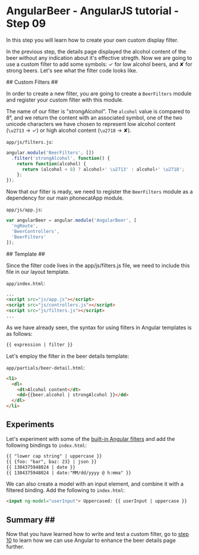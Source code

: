 # AngularBeer - AngularJS tutorial - Step 09 #

In this step you will learn how to create your own custom display filter.

In the previous step, the details page displayed the alcohol content of the beer without any indication about it's effective stregth. Now we are going to use a custom filter to add some symbols: ✓ for low alcohol beers, and ✘ for strong beers. 
Let's see what the filter code looks like.


## Custom Filters ##

In order to create a new filter, you are going to create a `BeerFilters` module and register your custom filter with this module.

The name of our filter is "strongAlcohol". The `alcohol` value is compared to 8°, and we return the content with an associated symbol, one of the two unicode characters we have chosen to represent low alcohol content (`\u2713` -> ✓) or high alcohol content (`\u2718` -> ✘).

`app/js/filters.js`:

```javascript
angular.module('BeerFilters', [])
  .filter('strongAlcohol', function() {
    return function(alcohol) {
      return (alcohol < 8) ? alcohol+' \u2713' : alcohol+' \u2718';
    };
});
```

Now that our filter is ready, we need to register the `BeerFilters` module as a dependency for our main phonecatApp module.

`app/js/app.js`:

```javascript
var angularBeer = angular.module('AngularBeer', [
  'ngRoute',
  'BeerControllers',
  'BeerFilters'
]);
```

## Template ##

Since the filter code lives in the app/js/filters.js file, we need to include this file in our layout template.

`app/index.html`:

```html
...
<script src="js/app.js"></script>
<script src="js/controllers.js"></script>
<script src="js/filters.js"></script>
...
```

As we have already seen, the syntax for using filters in Angular templates is as follows:

```html
{{ expression | filter }}
```

Let's employ the filter in the beer details template:

`app/partials/beer-detail.html`:

```html
<li>
  <dl>
    <dt>Alcohol content</dt>
    <dd>{{beer.alcohol | strongAlcohol }}</dd>
  </dl>
</li>
```

## Experiments ##

Let's experiment with some of the [built-in Angular filters](https://docs.angularjs.org/api/ng/filter) and add the following bindings to `index.html`:

```html
{{ "lower cap string" | uppercase }}
{{ {foo: "bar", baz: 23} | json }}
{{ 1304375948024 | date }}
{{ 1304375948024 | date:"MM/dd/yyyy @ h:mma" }}
```

We can also create a model with an input element, and combine it with a filtered binding. Add the following to `index.html`:

```html
<input ng-model="userInput"> Uppercased: {{ userInput | uppercase }}
```

## Summary ##

Now that you have learned how to write and test a custom filter, go to [step 10](../step-10) to learn how we can use Angular to enhance the beer details page further.